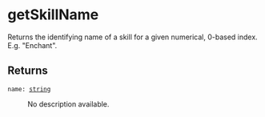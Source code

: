 # getSkillName

Returns the identifying name of a skill for a given numerical, 0-based index. E.g. "Enchant".

## Returns

<dl class="describe">
<dt><code class="descname">name: <a href="https://mwse.readthedocs.io/en/latest/lua/type/string.html">string</a></code></dt>
<dd>

No description available.

</dd>
</dl>
